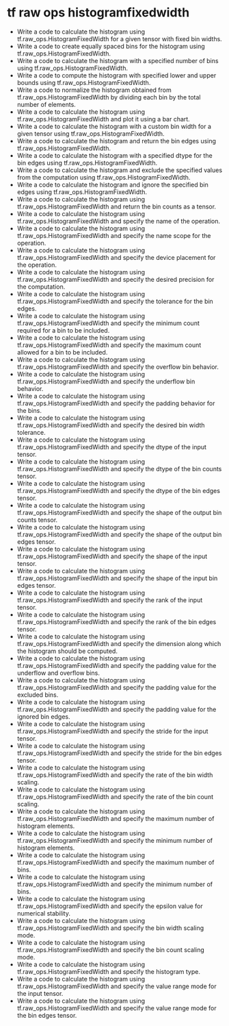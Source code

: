 # tf raw ops histogramfixedwidth

- Write a code to calculate the histogram using tf.raw_ops.HistogramFixedWidth for a given tensor with fixed bin widths.
- Write a code to create equally spaced bins for the histogram using tf.raw_ops.HistogramFixedWidth.
- Write a code to calculate the histogram with a specified number of bins using tf.raw_ops.HistogramFixedWidth.
- Write a code to compute the histogram with specified lower and upper bounds using tf.raw_ops.HistogramFixedWidth.
- Write a code to normalize the histogram obtained from tf.raw_ops.HistogramFixedWidth by dividing each bin by the total number of elements.
- Write a code to calculate the histogram using tf.raw_ops.HistogramFixedWidth and plot it using a bar chart.
- Write a code to calculate the histogram with a custom bin width for a given tensor using tf.raw_ops.HistogramFixedWidth.
- Write a code to calculate the histogram and return the bin edges using tf.raw_ops.HistogramFixedWidth.
- Write a code to calculate the histogram with a specified dtype for the bin edges using tf.raw_ops.HistogramFixedWidth.
- Write a code to calculate the histogram and exclude the specified values from the computation using tf.raw_ops.HistogramFixedWidth.
- Write a code to calculate the histogram and ignore the specified bin edges using tf.raw_ops.HistogramFixedWidth.
- Write a code to calculate the histogram using tf.raw_ops.HistogramFixedWidth and return the bin counts as a tensor.
- Write a code to calculate the histogram using tf.raw_ops.HistogramFixedWidth and specify the name of the operation.
- Write a code to calculate the histogram using tf.raw_ops.HistogramFixedWidth and specify the name scope for the operation.
- Write a code to calculate the histogram using tf.raw_ops.HistogramFixedWidth and specify the device placement for the operation.
- Write a code to calculate the histogram using tf.raw_ops.HistogramFixedWidth and specify the desired precision for the computation.
- Write a code to calculate the histogram using tf.raw_ops.HistogramFixedWidth and specify the tolerance for the bin edges.
- Write a code to calculate the histogram using tf.raw_ops.HistogramFixedWidth and specify the minimum count required for a bin to be included.
- Write a code to calculate the histogram using tf.raw_ops.HistogramFixedWidth and specify the maximum count allowed for a bin to be included.
- Write a code to calculate the histogram using tf.raw_ops.HistogramFixedWidth and specify the overflow bin behavior.
- Write a code to calculate the histogram using tf.raw_ops.HistogramFixedWidth and specify the underflow bin behavior.
- Write a code to calculate the histogram using tf.raw_ops.HistogramFixedWidth and specify the padding behavior for the bins.
- Write a code to calculate the histogram using tf.raw_ops.HistogramFixedWidth and specify the desired bin width tolerance.
- Write a code to calculate the histogram using tf.raw_ops.HistogramFixedWidth and specify the dtype of the input tensor.
- Write a code to calculate the histogram using tf.raw_ops.HistogramFixedWidth and specify the dtype of the bin counts tensor.
- Write a code to calculate the histogram using tf.raw_ops.HistogramFixedWidth and specify the dtype of the bin edges tensor.
- Write a code to calculate the histogram using tf.raw_ops.HistogramFixedWidth and specify the shape of the output bin counts tensor.
- Write a code to calculate the histogram using tf.raw_ops.HistogramFixedWidth and specify the shape of the output bin edges tensor.
- Write a code to calculate the histogram using tf.raw_ops.HistogramFixedWidth and specify the shape of the input tensor.
- Write a code to calculate the histogram using tf.raw_ops.HistogramFixedWidth and specify the shape of the input bin edges tensor.
- Write a code to calculate the histogram using tf.raw_ops.HistogramFixedWidth and specify the rank of the input tensor.
- Write a code to calculate the histogram using tf.raw_ops.HistogramFixedWidth and specify the rank of the bin edges tensor.
- Write a code to calculate the histogram using tf.raw_ops.HistogramFixedWidth and specify the dimension along which the histogram should be computed.
- Write a code to calculate the histogram using tf.raw_ops.HistogramFixedWidth and specify the padding value for the underflow and overflow bins.
- Write a code to calculate the histogram using tf.raw_ops.HistogramFixedWidth and specify the padding value for the excluded bins.
- Write a code to calculate the histogram using tf.raw_ops.HistogramFixedWidth and specify the padding value for the ignored bin edges.
- Write a code to calculate the histogram using tf.raw_ops.HistogramFixedWidth and specify the stride for the input tensor.
- Write a code to calculate the histogram using tf.raw_ops.HistogramFixedWidth and specify the stride for the bin edges tensor.
- Write a code to calculate the histogram using tf.raw_ops.HistogramFixedWidth and specify the rate of the bin width scaling.
- Write a code to calculate the histogram using tf.raw_ops.HistogramFixedWidth and specify the rate of the bin count scaling.
- Write a code to calculate the histogram using tf.raw_ops.HistogramFixedWidth and specify the maximum number of histogram elements.
- Write a code to calculate the histogram using tf.raw_ops.HistogramFixedWidth and specify the minimum number of histogram elements.
- Write a code to calculate the histogram using tf.raw_ops.HistogramFixedWidth and specify the maximum number of bins.
- Write a code to calculate the histogram using tf.raw_ops.HistogramFixedWidth and specify the minimum number of bins.
- Write a code to calculate the histogram using tf.raw_ops.HistogramFixedWidth and specify the epsilon value for numerical stability.
- Write a code to calculate the histogram using tf.raw_ops.HistogramFixedWidth and specify the bin width scaling mode.
- Write a code to calculate the histogram using tf.raw_ops.HistogramFixedWidth and specify the bin count scaling mode.
- Write a code to calculate the histogram using tf.raw_ops.HistogramFixedWidth and specify the histogram type.
- Write a code to calculate the histogram using tf.raw_ops.HistogramFixedWidth and specify the value range mode for the input tensor.
- Write a code to calculate the histogram using tf.raw_ops.HistogramFixedWidth and specify the value range mode for the bin edges tensor.